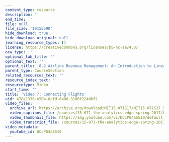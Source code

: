 ```yaml
---
content_type: resource
description: ''
end_time: ''
file: null
file_size: '19155590'
hide_download: true
hide_download_original: null
learning_resource_types: []
license: https://creativecommons.org/licenses/by-nc-sa/4.0/
ocw_type: ''
optional_tab_title: ''
optional_text: ''
parent_title: '8.2 Airline Revenue Management: An Introduction to Linear Optimization '
parent_type: CourseSection
related_resources_text: ''
resource_index_text: ''
resourcetype: Video
start_time: ''
title: 'Video 7: Connecting Flights'
uid: 478a1336-e504-8cfd-6488-3186f2240bf2
video_files:
  archive_url: https://archive.org/download/MIT15.071S17/MIT15_071S17_Session_8.2.12_300k.mp4
  video_captions_file: /courses/15-071-the-analytics-edge-spring-2017/8c03e94c9da950d08d896f6b3f93c475_DCcPG4aS5I0.vtt
  video_thumbnail_file: https://img.youtube.com/vi/DCcPG4aS5I0/default.jpg
  video_transcript_file: /courses/15-071-the-analytics-edge-spring-2017/136d701943f962b163525ed96741fe46_DCcPG4aS5I0.pdf
video_metadata:
  youtube_id: DCcPG4aS5I0
---
```

